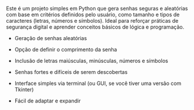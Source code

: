 Este é um projeto simples em Python que gera senhas seguras e aleatórias com base em critérios definidos pelo usuário, como tamanho e tipos de caracteres (letras, números e símbolos). Ideal para reforçar práticas de segurança digital e aprender conceitos básicos de lógica e programação.

- Geração de senhas aleatórias

- Opção de definir o comprimento da senha

- Inclusão de letras maiúsculas, minúsculas, números e símbolos

- Senhas fortes e difíceis de serem descobertas

- Interface simples via terminal (ou GUI, se você tiver uma versão com Tkinter)

- Fácil de adaptar e expandir

